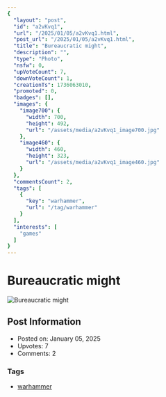```yaml
---
{
  "layout": "post",
  "id": "a2vKvq1",
  "url": "/2025/01/05/a2vKvq1.html",
  "post_url": "/2025/01/05/a2vKvq1.html",
  "title": "Bureaucratic might",
  "description": "",
  "type": "Photo",
  "nsfw": 0,
  "upVoteCount": 7,
  "downVoteCount": 1,
  "creationTs": 1736063010,
  "promoted": 0,
  "badges": [],
  "images": {
    "image700": {
      "width": 700,
      "height": 492,
      "url": "/assets/media/a2vKvq1_image700.jpg"
    },
    "image460": {
      "width": 460,
      "height": 323,
      "url": "/assets/media/a2vKvq1_image460.jpg"
    }
  },
  "commentsCount": 2,
  "tags": [
    {
      "key": "warhammer",
      "url": "/tag/warhammer"
    }
  ],
  "interests": [
    "games"
  ]
}
---
```


# Bureaucratic might

![Bureaucratic might](/assets/media/a2vKvq1_image700.jpg)

## Post Information

- Posted on: January 05, 2025
- Upvotes: 7
- Comments: 2

### Tags

- [warhammer](/tag/warhammer)
